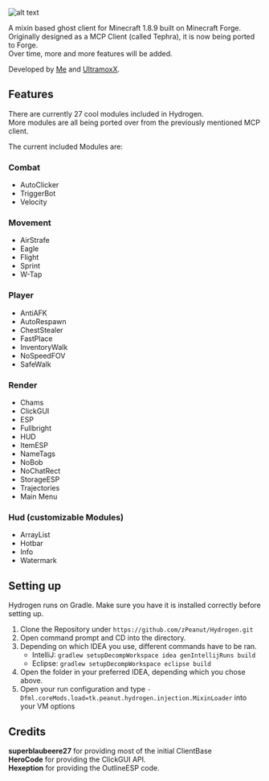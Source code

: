 ![alt text](https://raw.githubusercontent.com/zPeanut/Resources/master/Unbenannt.png)

A mixin based ghost client for Minecraft 1.8.9 built on Minecraft Forge.  
Originally designed as a MCP Client (called Tephra), it is now being ported to Forge.  
Over time, more and more features will be added.  

Developed by [Me] and [UltramoxX].

## Features

There are currently 27 cool modules included in Hydrogen.  
More modules are all being ported over from the previously mentioned MCP client.  
  
The current included Modules are:

### Combat

-  AutoClicker
-  TriggerBot
-  Velocity

### Movement

-  AirStrafe
-  Eagle
-  Flight
-  Sprint
-  W-Tap

### Player

-  AntiAFK
-  AutoRespawn
-  ChestStealer
-  FastPlace
-  InventoryWalk
-  NoSpeedFOV
-  SafeWalk

### Render

-  Chams
-  ClickGUI
-  ESP
-  Fullbright
-  HUD
-  ItemESP
-  NameTags
-  NoBob
-  NoChatRect
-  StorageESP
-  Trajectories
-  Main Menu

### Hud (customizable Modules)

-  ArrayList
-  Hotbar
-  Info
-  Watermark

## Setting up

Hydrogen runs on Gradle. Make sure you have it is installed correctly before setting up.

1. Clone the Repository under `https://github.com/zPeanut/Hydrogen.git`
2. Open command prompt and CD into the directory.
3. Depending on which IDEA you use, different commands have to be ran.
    - IntelliJ: `gradlew setupDecompWorkspace idea genIntellijRuns build`
    - Eclipse: `gradlew setupDecompWorkspace eclipse build`
4. Open the folder in your preferred IDEA, depending which you chose above.
5. Open your run configuration and type `-Dfml.coreMods.load=tk.peanut.hydrogen.injection.MixinLoader` into your VM options

## Credits

**superblaubeere27** for providing most of the initial ClientBase  
**HeroCode** for providing the ClickGUI API.  
**Hexeption** for providing the OutlineESP code.

[me]: https://github.com/zPeanut
[UltramoxX]: https://github.com/Morten-Renner

